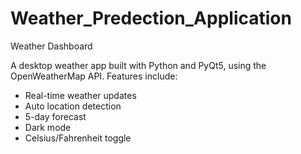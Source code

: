 # Weather_Predection_Application

Weather Dashboard

A desktop weather app built with Python and PyQt5, using the OpenWeatherMap API. Features include:
- Real-time weather updates
- Auto location detection
- 5-day forecast
- Dark mode
- Celsius/Fahrenheit toggle

